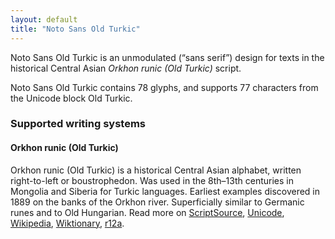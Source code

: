 ```yaml
---
layout: default
title: "Noto Sans Old Turkic"
---
```

Noto Sans Old Turkic is an unmodulated (“sans serif”) design for texts in the historical Central Asian _Orkhon runic (Old Turkic)_ script. 

Noto Sans Old Turkic contains 78 glyphs, and supports 77 characters from the Unicode block Old Turkic.


### Supported writing systems


#### Orkhon runic (Old Turkic)

Orkhon runic (Old Turkic) is a historical Central Asian alphabet, written right-to-left or boustrophedon. Was used in the 8th–13th centuries in Mongolia and Siberia for Turkic languages. Earliest examples discovered in 1889 on the banks of the Orkhon river. Superficially similar to Germanic runes and to Old Hungarian. Read more on [ScriptSource](https://scriptsource.org/scr/Orkh), [Unicode](https://www.unicode.org/versions/Unicode13.0.0/ch14.pdf#G41975), [Wikipedia](https://en.wikipedia.org/wiki/ISO_15924:Orkh), [Wiktionary](https://en.wiktionary.org/wiki/Category:Orkhon_runes_script), [r12a](https://r12a.github.io/scripts/links?iso=Orkh).

